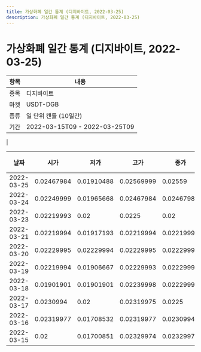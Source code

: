 ```yaml
---
title: 가상화폐 일간 통계 (디지바이트, 2022-03-25)
description: 가상화폐 일간 통계 (디지바이트, 2022-03-25)
---
```


가상화폐 일간 통계 (디지바이트, 2022-03-25)
===

|항목|내용|
|--|--|
|종목|디지바이트|
|마켓|USDT-DGB|
|종류|일 단위 캔들 (10일간)|
|기간|2022-03-15T09 - 2022-03-25T09
|

|날짜|시가|저가|고가|종가|비고|
|--|--|--|--|--|--|
|2022-03-25|0.02467984|0.01910488|0.02569999|0.02559|    |
|2022-03-24|0.02249999|0.01965668|0.02467984|0.02467984|    |
|2022-03-23|0.02219993|0.02|0.0225|0.02|    |
|2022-03-21|0.02219994|0.01917193|0.02219994|0.02219994|    |
|2022-03-20|0.02229995|0.02229994|0.02229995|0.02229994|    |
|2022-03-19|0.02219994|0.01906667|0.02229993|0.02229993|    |
|2022-03-18|0.01901901|0.01901901|0.02239998|0.02229995|    |
|2022-03-17|0.0230994|0.02|0.02319975|0.0225|    |
|2022-03-16|0.02319977|0.01708532|0.02319977|0.0230994|    |
|2022-03-15|0.02|0.01700851|0.02329974|0.02329974|    |
